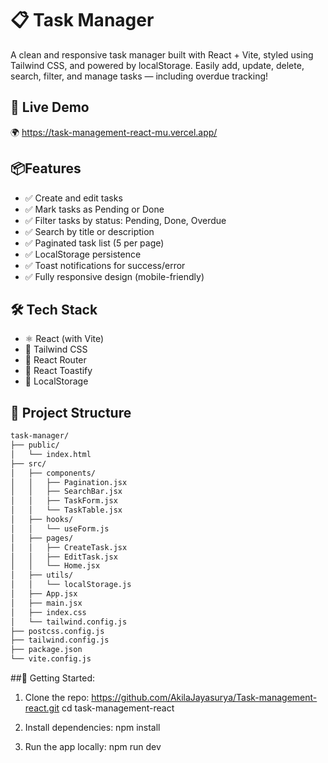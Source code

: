 # 📋 Task Manager

A clean and responsive task manager built with React + Vite, styled using Tailwind CSS, and powered by localStorage. Easily add, update, delete, search, filter, and manage tasks — including overdue tracking!


## 🚀 Live Demo

🌍 https://task-management-react-mu.vercel.app/



## 📦Features

- ✅ Create and edit tasks  
- ✅ Mark tasks as Pending or Done  
- ✅ Filter tasks by status: Pending, Done, Overdue  
- ✅ Search by title or description  
- ✅ Paginated task list (5 per page)  
- ✅ LocalStorage persistence  
- ✅ Toast notifications for success/error  
- ✅ Fully responsive design (mobile-friendly)  



## 🛠️ Tech Stack

- ⚛️ React (with Vite)  
- 💨 Tailwind CSS  
- 🧭 React Router  
- 🔔 React Toastify  
- 💾 LocalStorage 


## 📁 Project Structure


```bash
task-manager/
├── public/
│   └── index.html
├── src/
│   ├── components/
│   │   ├── Pagination.jsx
│   │   ├── SearchBar.jsx
│   │   ├── TaskForm.jsx
│   │   └── TaskTable.jsx
│   ├── hooks/
│   │   └── useForm.js 
│   ├── pages/
│   │   ├── CreateTask.jsx
│   │   ├── EditTask.jsx
│   │   └── Home.jsx
│   ├── utils/
│   │   └── localStorage.js
│   ├── App.jsx
│   ├── main.jsx
│   ├── index.css
│   └── tailwind.config.js
├── postcss.config.js
├── tailwind.config.js
├── package.json
└── vite.config.js
```



##🚀 Getting Started:

1. Clone the repo:
   https://github.com/AkilaJayasurya/Task-management-react.git
   cd task-management-react

2. Install dependencies:
   npm install

3. Run the app locally:
   npm run dev


